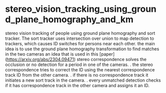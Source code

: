 # stereo_vision_tracking_using_ground_plane_homography_and_km
stereo vision tracking of people using ground plane homography and sort tracker.
The sort tracker uses intersection over union to map detection to trackers, which causes ID switches for persons near each other.
the main idea is to use the ground plane homography transformation to find matches in the two cameras 
an idea that is used in this [paper] (https://arxiv.org/abs/2304.09471)
 stereo correspondence solves the occlusion or no detection for a period in one of the cameras. 
. the stereo correspondence tries to correct the ID using the nearest correspondence track ID from the other camera.
. if there is no correspondence track it initiates a new sort track in the camera.
. every unmatched detection checks if it has correspondence track in the other camera and assigns it an ID. 


